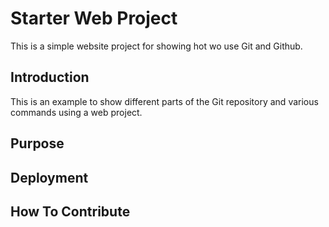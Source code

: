 # Starter Web Project

This is a simple website project for showing hot wo use Git and Github.


## Introduction

This is an example to show different parts of the Git repository and various commands using a web project.

## Purpose

## Deployment

## How To Contribute